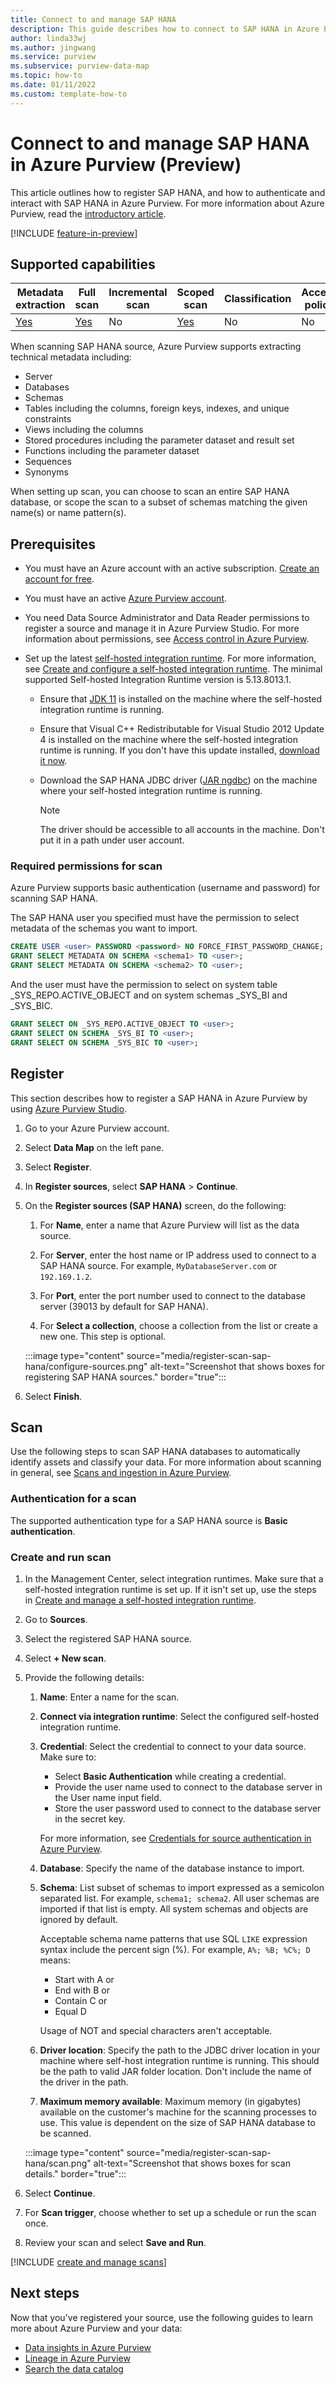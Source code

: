 ```yaml
---
title: Connect to and manage SAP HANA
description: This guide describes how to connect to SAP HANA in Azure Purview, and how to use Azure Purview to scan and manage your SAP HANA source.
author: linda33wj
ms.author: jingwang
ms.service: purview
ms.subservice: purview-data-map
ms.topic: how-to
ms.date: 01/11/2022
ms.custom: template-how-to
---
```


# Connect to and manage SAP HANA in Azure Purview (Preview)

This article outlines how to register SAP HANA, and how to authenticate and interact with SAP HANA in Azure Purview. For more information about Azure Purview, read the [introductory article](overview.md).

[!INCLUDE [feature-in-preview](includes/feature-in-preview.md)]

## Supported capabilities

|**Metadata extraction**|  **Full scan**  |**Incremental scan**|**Scoped scan**|**Classification**|**Access policy**|**Lineage**|
|---|---|---|---|---|---|---|
| [Yes](#register)| [Yes](#scan)| No | [Yes](#scan) | No | No| No |

When scanning SAP HANA source, Azure Purview supports extracting technical metadata including:

- Server
- Databases
- Schemas
- Tables including the columns, foreign keys, indexes, and unique constraints
- Views including the columns
- Stored procedures including the parameter dataset and result set
- Functions including the parameter dataset
- Sequences
- Synonyms

When setting up scan, you can choose to scan an entire SAP HANA database, or scope the scan to a subset of schemas matching the given name(s) or name pattern(s).

## Prerequisites

* You must have an Azure account with an active subscription. [Create an account for free](https://azure.microsoft.com/free/?WT.mc_id=A261C142F).

* You must have an active [Azure Purview account](create-catalog-portal.md).

* You need Data Source Administrator and Data Reader permissions to register a source and manage it in Azure Purview Studio. For more information about permissions, see [Access control in Azure Purview](catalog-permissions.md).

* Set up the latest [self-hosted integration runtime](https://www.microsoft.com/download/details.aspx?id=39717). For more information, see [Create and configure a self-hosted integration runtime](manage-integration-runtimes.md). The minimal supported Self-hosted Integration Runtime version is 5.13.8013.1.

    * Ensure that [JDK 11](https://www.oracle.com/java/technologies/javase-jdk11-downloads.html) is installed on the machine where the self-hosted integration runtime is running.

    * Ensure that Visual C++ Redistributable for Visual Studio 2012 Update 4 is installed on the machine where the self-hosted integration runtime is running. If you don't have this update installed, [download it now](https://www.microsoft.com/download/details.aspx?id=30679).

    * Download the SAP HANA JDBC driver ([JAR ngdbc](https://mvnrepository.com/artifact/com.sap.cloud.db.jdbc/ngdbc)) on the machine where your self-hosted integration runtime is running.

      > [!Note]
      > The driver should be accessible to all accounts in the machine. Don't put it in a path under user account.

### Required permissions for scan

Azure Purview supports basic authentication (username and password) for scanning SAP HANA. 

The SAP HANA user you specified must have the permission to select metadata of the schemas you want to import.

```sql
CREATE USER <user> PASSWORD <password> NO FORCE_FIRST_PASSWORD_CHANGE;
GRANT SELECT METADATA ON SCHEMA <schema1> TO <user>;
GRANT SELECT METADATA ON SCHEMA <schema2> TO <user>;
```

And the user must have the permission to select on system table _SYS_REPO.ACTIVE_OBJECT and on system schemas _SYS_BI and _SYS_BIC.

```sql
GRANT SELECT ON _SYS_REPO.ACTIVE_OBJECT TO <user>;
GRANT SELECT ON SCHEMA _SYS_BI TO <user>;
GRANT SELECT ON SCHEMA _SYS_BIC TO <user>;
```

## Register

This section describes how to register a SAP HANA in Azure Purview by using [Azure Purview Studio](https://web.purview.azure.com/).

1. Go to your Azure Purview account.

1. Select **Data Map** on the left pane.

1. Select **Register**.

1. In **Register sources**, select **SAP HANA** > **Continue**.    

1. On the **Register sources (SAP HANA)** screen, do the following:

   1. For **Name**, enter a name that Azure Purview will list as the data source.

   1. For **Server**, enter the host name or IP address used to connect to a SAP HANA source. For example, `MyDatabaseServer.com` or `192.169.1.2`.

   1. For **Port**, enter the port number used to connect to the database server (39013 by default for SAP HANA).

   1. For **Select a collection**, choose a collection from the list or create a new one. This step is optional.

   :::image type="content" source="media/register-scan-sap-hana/configure-sources.png" alt-text="Screenshot that shows boxes for registering SAP HANA sources." border="true":::

1. Select **Finish**.   

## Scan

Use the following steps to scan SAP HANA databases to automatically identify assets and classify your data. For more information about scanning in general, see [Scans and ingestion in Azure Purview](concept-scans-and-ingestion.md).

### Authentication for a scan

The supported authentication type for a SAP HANA source is **Basic authentication**.

### Create and run scan

1. In the Management Center, select integration runtimes. Make sure that a self-hosted integration runtime is set up. If it isn't set up, use the steps in [Create and manage a self-hosted integration runtime](./manage-integration-runtimes.md).

1. Go to **Sources**.

1. Select the registered SAP HANA source.

1. Select **+ New scan**.

1. Provide the following details:

   1. **Name**: Enter a name for the scan.

   1. **Connect via integration runtime**: Select the configured self-hosted integration runtime.

   1. **Credential**: Select the credential to connect to your data source. Make sure to:

      * Select **Basic Authentication** while creating a credential.
      * Provide the user name used to connect to the database server in the User name input field.
      * Store the user password used to connect to the database server in the secret key.

      For more information, see [Credentials for source authentication in Azure Purview](manage-credentials.md).

    1. **Database**: Specify the name of the database instance to import.

    1. **Schema**: List subset of schemas to import expressed as a semicolon separated list. For example, `schema1; schema2`. All user schemas are imported if that list is empty. All system schemas and objects are ignored by default.
       
        Acceptable schema name patterns that use SQL `LIKE` expression syntax include the percent sign (%). For example, `A%; %B; %C%; D` means:
        * Start with A or
        * End with B or
        * Contain C or
        * Equal D

        Usage of NOT and special characters aren't acceptable.

    1. **Driver location**: Specify the path to the JDBC driver location in your machine where self-host integration runtime is running. This should be the path to valid JAR folder location. Don't include the name of the driver in the path.

    1. **Maximum memory available**: Maximum memory (in gigabytes) available on the customer's machine for the scanning processes to use. This value is dependent on the size of SAP HANA database to be scanned.

    :::image type="content" source="media/register-scan-sap-hana/scan.png" alt-text="Screenshot that shows boxes for scan details." border="true":::

1. Select **Continue**.

1. For **Scan trigger**, choose whether to set up a schedule or run the scan once.

1. Review your scan and select **Save and Run**.

[!INCLUDE [create and manage scans](includes/view-and-manage-scans.md)]

## Next steps

Now that you've registered your source, use the following guides to learn more about Azure Purview and your data:

- [Data insights in Azure Purview](concept-insights.md)
- [Lineage in Azure Purview](catalog-lineage-user-guide.md)
- [Search the data catalog](how-to-search-catalog.md)
